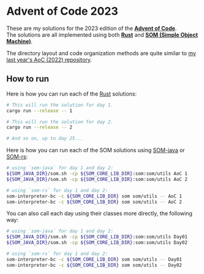 Advent of Code 2023
===================

These are my solutions for the 2023 edition of the [**Advent of Code**](https://adventofcode.com).  
The solutions are all implemented using both [**Rust**](https://rust-lang.org) and [**SOM (Simple Object Machine)**](https://som-st.github.io).  

The directory layout and code organization methods are quite similar to [my last year's AoC (2022) repository](https://github.com/Hirevo/advent-of-code-2022).  

How to run
----------

Here is how you can run each of the [Rust](https://rust-lang.org) solutions:

```bash
# This will run the solution for day 1.
cargo run --release -- 1

# This will run the solution for day 2.
cargo run --release -- 2

# And so on, up to day 25...
```

Here is how you can run each of the SOM solutions using [SOM-java](https://github.com/SOM-st/som-java) or [SOM-rs](https://github.com/Hirevo/som-rs):

```bash
# using `som-java` for day 1 and day 2:
${SOM_JAVA_DIR}/som.sh -cp ${SOM_CORE_LIB_DIR}:som:som/utils AoC 1
${SOM_JAVA_DIR}/som.sh -cp ${SOM_CORE_LIB_DIR}:som:som/utils AoC 2

# using `som-rs` for day 1 and day 2:
som-interpreter-bc -c ${SOM_CORE_LIB_DIR} som som/utils -- AoC 1
som-interpreter-bc -c ${SOM_CORE_LIB_DIR} som som/utils -- AoC 2
```

You can also call each day using their classes more directly, the following way:

```bash
# using `som-java` for day 1 and day 2:
${SOM_JAVA_DIR}/som.sh -cp ${SOM_CORE_LIB_DIR}:som:som/utils Day01
${SOM_JAVA_DIR}/som.sh -cp ${SOM_CORE_LIB_DIR}:som:som/utils Day02

# using `som-rs` for day 1 and day 2:
som-interpreter-bc -c ${SOM_CORE_LIB_DIR} som som/utils -- Day01
som-interpreter-bc -c ${SOM_CORE_LIB_DIR} som som/utils -- Day02
```
